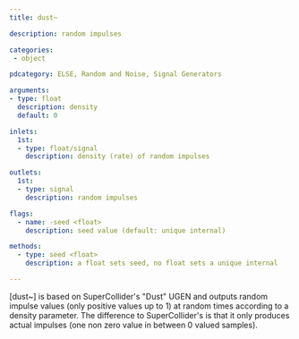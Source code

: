 ```yaml
---
title: dust~

description: random impulses

categories:
 - object

pdcategory: ELSE, Random and Noise, Signal Generators

arguments:
- type: float
  description: density
  default: 0

inlets:
  1st:
  - type: float/signal
    description: density (rate) of random impulses

outlets:
  1st:
  - type: signal
    description: random impulses

flags:
  - name: -seed <float>
    description: seed value (default: unique internal)

methods:
  - type: seed <float>
    description: a float sets seed, no float sets a unique internal

---
```


[dust~] is based on SuperCollider's "Dust" UGEN and outputs random impulse values (only positive values up to 1) at random times according to a density parameter. The difference to SuperCollider's is that it only produces actual impulses (one non zero value in between 0 valued samples).

